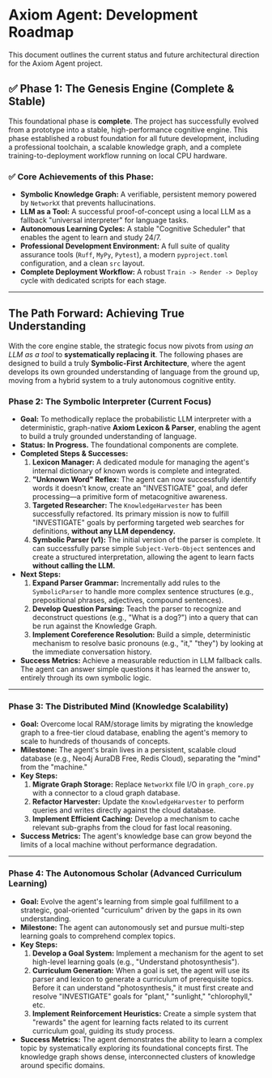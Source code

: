 # Axiom Agent: Development Roadmap

This document outlines the current status and future architectural direction for the Axiom Agent project.

## ✅ Phase 1: The Genesis Engine (Complete & Stable)

This foundational phase is **complete**. The project has successfully evolved from a prototype into a stable, high-performance cognitive engine. This phase established a robust foundation for all future development, including a professional toolchain, a scalable knowledge graph, and a complete training-to-deployment workflow running on local CPU hardware.

### ✅ **Core Achievements of this Phase:**
- **Symbolic Knowledge Graph:** A verifiable, persistent memory powered by `NetworkX` that prevents hallucinations.
- **LLM as a Tool:** A successful proof-of-concept using a local LLM as a fallback "universal interpreter" for language tasks.
- **Autonomous Learning Cycles:** A stable "Cognitive Scheduler" that enables the agent to learn and study 24/7.
- **Professional Development Environment:** A full suite of quality assurance tools (`Ruff`, `MyPy`, `Pytest`), a modern `pyproject.toml` configuration, and a clean `src` layout.
- **Complete Deployment Workflow:** A robust `Train -> Render -> Deploy` cycle with dedicated scripts for each stage.

---

## The Path Forward: Achieving True Understanding

With the core engine stable, the strategic focus now pivots from *using an LLM as a tool* to **systematically replacing it**. The following phases are designed to build a truly **Symbolic-First Architecture**, where the agent develops its own grounded understanding of language from the ground up, moving from a hybrid system to a truly autonomous cognitive entity.

### **Phase 2: The Symbolic Interpreter (Current Focus)**
- **Goal:** To methodically replace the probabilistic LLM interpreter with a deterministic, graph-native **Axiom Lexicon & Parser**, enabling the agent to build a truly grounded understanding of language.
- **Status:** **In Progress.** The foundational components are complete.
- **Completed Steps & Successes:**
    1.  **Lexicon Manager:** A dedicated module for managing the agent's internal dictionary of known words is complete and integrated.
    2.  **"Unknown Word" Reflex:** The agent can now successfully identify words it doesn't know, create an "INVESTIGATE" goal, and defer processing—a primitive form of metacognitive awareness.
    3.  **Targeted Researcher:** The `KnowledgeHarvester` has been successfully refactored. Its primary mission is now to fulfill "INVESTIGATE" goals by performing targeted web searches for definitions, **without any LLM dependency.**
    4.  **Symbolic Parser (v1):** The initial version of the parser is complete. It can successfully parse simple `Subject-Verb-Object` sentences and create a structured interpretation, allowing the agent to learn facts **without calling the LLM.**
- **Next Steps:**
    1.  **Expand Parser Grammar:** Incrementally add rules to the `SymbolicParser` to handle more complex sentence structures (e.g., prepositional phrases, adjectives, compound sentences).
    2.  **Develop Question Parsing:** Teach the parser to recognize and deconstruct questions (e.g., "What is a dog?") into a query that can be run against the Knowledge Graph.
    3.  **Implement Coreference Resolution:** Build a simple, deterministic mechanism to resolve basic pronouns (e.g., "it," "they") by looking at the immediate conversation history.
- **Success Metrics:** Achieve a measurable reduction in LLM fallback calls. The agent can answer simple questions it has learned the answer to, entirely through its own symbolic logic.

---

### **Phase 3: The Distributed Mind (Knowledge Scalability)**
- **Goal:** Overcome local RAM/storage limits by migrating the knowledge graph to a free-tier cloud database, enabling the agent's memory to scale to hundreds of thousands of concepts.
- **Milestone:** The agent's brain lives in a persistent, scalable cloud database (e.g., Neo4j AuraDB Free, Redis Cloud), separating the "mind" from the "machine."
- **Key Steps:**
    1.  **Migrate Graph Storage:** Replace `NetworkX` file I/O in `graph_core.py` with a connector to a cloud graph database.
    2.  **Refactor Harvester:** Update the `KnowledgeHarvester` to perform queries and writes directly against the cloud database.
    3.  **Implement Efficient Caching:** Develop a mechanism to cache relevant sub-graphs from the cloud for fast local reasoning.
- **Success Metrics:** The agent's knowledge base can grow beyond the limits of a local machine without performance degradation.

---

### **Phase 4: The Autonomous Scholar (Advanced Curriculum Learning)**
- **Goal:** Evolve the agent's learning from simple goal fulfillment to a strategic, goal-oriented "curriculum" driven by the gaps in its own understanding.
- **Milestone:** The agent can autonomously set and pursue multi-step learning goals to comprehend complex topics.
- **Key Steps:**
    1.  **Develop a Goal System:** Implement a mechanism for the agent to set high-level learning goals (e.g., "Understand photosynthesis").
    2.  **Curriculum Generation:** When a goal is set, the agent will use its parser and lexicon to generate a curriculum of prerequisite topics. Before it can understand "photosynthesis," it must first create and resolve "INVESTIGATE" goals for "plant," "sunlight," "chlorophyll," etc.
    3.  **Implement Reinforcement Heuristics:** Create a simple system that "rewards" the agent for learning facts related to its current curriculum goal, guiding its study process.
- **Success Metrics:** The agent demonstrates the ability to learn a complex topic by systematically exploring its foundational concepts first. The knowledge graph shows dense, interconnected clusters of knowledge around specific domains.